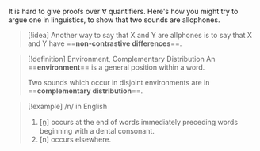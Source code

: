 It is hard to give proofs over $\forall$ quantifiers. Here's how you might try to argue one in linguistics, to show that two sounds are allophones.

>[!idea]
>Another way to say that X and Y are allphones is to say that X and Y have ==**non-contrastive differences**==.

>[!definition] Environment, Complementary Distribution
>An ==**environment**== is a general position within a word.
>
>Two sounds which occur in disjoint environments are in ==**complementary distribution**==.

>[!example] /n/ in English
>1.  \[n̪\] occurs at the end of words immediately preceding words beginning with a dental consonant. 
>2. \[n\] occurs elsewhere.

